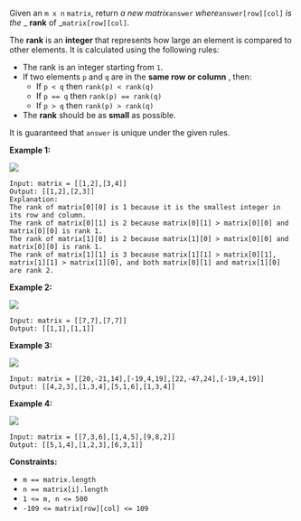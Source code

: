 Given an `m x n` `matrix`, return _a new matrix_`answer`
_where_`answer[row][col]` _is the_ _ **rank** of _`matrix[row][col]`.

The **rank** is an **integer** that represents how large an element is
compared to other elements. It is calculated using the following rules:

  * The rank is an integer starting from `1`.
  * If two elements `p` and `q` are in the **same row or column** , then: 
    * If `p < q` then `rank(p) < rank(q)`
    * If `p == q` then `rank(p) == rank(q)`
    * If `p > q` then `rank(p) > rank(q)`
  * The **rank** should be as **small** as possible.

It is guaranteed that `answer` is unique under the given rules.



**Example 1:**

![](https://assets.leetcode.com/uploads/2020/10/18/rank1.jpg)

    
    
    Input: matrix = [[1,2],[3,4]]
    Output: [[1,2],[2,3]]
    Explanation:
    The rank of matrix[0][0] is 1 because it is the smallest integer in its row and column.
    The rank of matrix[0][1] is 2 because matrix[0][1] > matrix[0][0] and matrix[0][0] is rank 1.
    The rank of matrix[1][0] is 2 because matrix[1][0] > matrix[0][0] and matrix[0][0] is rank 1.
    The rank of matrix[1][1] is 3 because matrix[1][1] > matrix[0][1], matrix[1][1] > matrix[1][0], and both matrix[0][1] and matrix[1][0] are rank 2.
    

**Example 2:**

![](https://assets.leetcode.com/uploads/2020/10/18/rank2.jpg)

    
    
    Input: matrix = [[7,7],[7,7]]
    Output: [[1,1],[1,1]]
    

**Example 3:**

![](https://assets.leetcode.com/uploads/2020/10/18/rank3.jpg)

    
    
    Input: matrix = [[20,-21,14],[-19,4,19],[22,-47,24],[-19,4,19]]
    Output: [[4,2,3],[1,3,4],[5,1,6],[1,3,4]]
    

**Example 4:**

![](https://assets.leetcode.com/uploads/2020/10/18/rank4.jpg)

    
    
    Input: matrix = [[7,3,6],[1,4,5],[9,8,2]]
    Output: [[5,1,4],[1,2,3],[6,3,1]]
    



**Constraints:**

  * `m == matrix.length`
  * `n == matrix[i].length`
  * `1 <= m, n <= 500`
  * `-109 <= matrix[row][col] <= 109`

